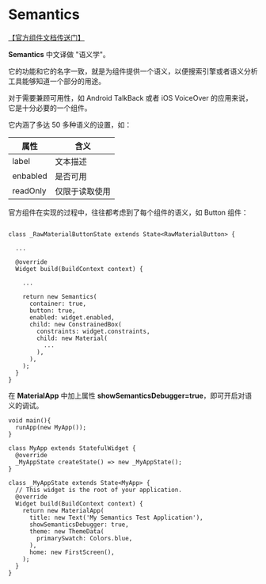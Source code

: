 # Semantics

[【官方组件文档传送门】](https://api.flutter.dev/flutter/widgets/Semantics-class.html)

**Semantics** 中文译做 "语义学"。  

它的功能和它的名字一致，就是为组件提供一个语义，以便搜索引擎或者语义分析工具能够知道一个部分的用途。  

对于需要兼顾可用性，如 Android TalkBack 或者 iOS VoiceOver 的应用来说，它是十分必要的一个组件。


它内涵了多达 50 多种语义的设置，如：

|属性|含义|
|--|--|
|label|文本描述|
|enbabled|是否可用|
|readOnly|仅限于读取使用|


官方组件在实现的过程中，往往都考虑到了每个组件的语义，如 Button 组件：


```

class _RawMaterialButtonState extends State<RawMaterialButton> {

  ...

  @override
  Widget build(BuildContext context) {

    ...

    return new Semantics(
      container: true,
      button: true,
      enabled: widget.enabled,
      child: new ConstrainedBox(
        constraints: widget.constraints,
        child: new Material(
          ...
        ),
      ),
    );
  }
}
```

在 **MaterialApp** 中加上属性 **showSemanticsDebugger=true**，即可开启对语义的调试。

```
void main(){
  runApp(new MyApp());
}

class MyApp extends StatefulWidget {
  @override
  _MyAppState createState() => new _MyAppState();
}

class _MyAppState extends State<MyApp> {
  // This widget is the root of your application.
  @override
  Widget build(BuildContext context) {
    return new MaterialApp(
      title: new Text('My Semantics Test Application'),
      showSemanticsDebugger: true,
      theme: new ThemeData(
        primarySwatch: Colors.blue,
      ),
      home: new FirstScreen(),
    );
  }
}
```